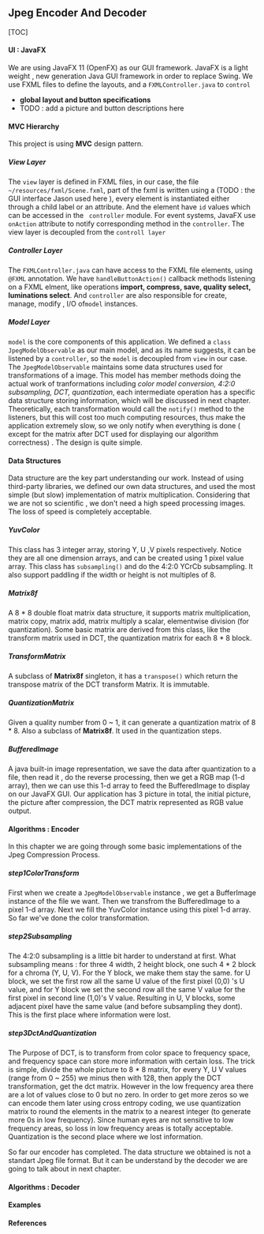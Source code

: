 ## Jpeg Encoder And Decoder

[TOC]

#### UI : JavaFX

We are using JavaFX 11 (OpenFX) as our GUI framework. JavaFX is a light weight , new generation Java GUI framework in order to replace Swing. We use FXML files to define the layouts, and a ```FXMLController.java``` to ```control``` 

- **global layout and button specifications**
- TODO : add a picture and button descriptions here

#### MVC Hierarchy

This project is using **MVC** design pattern. 

##### View Layer

The ```view``` layer is defined in FXML files, in our case, the file ```~/resources/fxml/Scene.fxml```, part of the fxml is written using a (TODO : the GUI interface Jason used here ), every element is instantiated either through a child label or an attribute. And the element have ```id``` values which can be accessed in the ``` controller``` module. For event systems, JavaFX use ```onAction``` attribute to notify corresponding method in the ```controller```. The view layer is decoupled from the ```controll layer```

##### Controller Layer

The ```FXMLController.java``` can have access to the FXML file elements, using ```@FXML``` annotation. We have ```handleButtonAction()``` callback methods listening on a FXML elment, like operations **import, compress, save, quality select, luminations select**. And ```controller``` are also responsible for create, manage, modify , I/O of```model``` instances.

##### Model Layer

```model``` is the core components of this application. We defined a ```class JpegModelObservable``` as our main model, and as its name suggests, it can be listened by a ```controller```, so the ```model``` is decoupled from ```view``` in our case. The ```JpegModelObservable``` maintains some data structures used for transformations of a image.  This model has member methods doing the actual work of tranformations including *color model conversion, 4:2:0 subsampling, DCT, quantization*,  each intermediate operation has a specific data structure storing information, which will be discussed in next chapter. Theoretically, each transformation would call the ```notify()``` method to the listeners, but this will cost too much computing resources, thus make the application extremely slow, so we only notify when everything is done ( except for the  matrix after DCT used for displaying our algorithm correctness) .  The design is quite simple.

#### Data Structures

Data structure are the key part understanding our work. Instead of using third-party libraries, we defined our own data structures, and used the most simple (but slow) implementation of matrix multiplication. Considering that we are not so scientific , we don't need a high speed processing images. The loss of speed is completely acceptable.

##### YuvColor 

This class has 3 integer array, storing Y, U ,V pixels respectively. Notice they are all one dimension arrays, and can be created using 1 pixel value array. This class has ```subsampling()``` and do the 4:2:0 YCrCb subsampling. It also support paddling if the width or height is not multiples of 8.

##### Matrix8f

A 8 * 8 double float matrix data structure, it supports matrix multiplication, matrix copy, matrix add, matrix multiply a scalar, elementwise division (for quantization). Some basic matrix are derived from this class, like the transform matrix used in DCT, the quantization matrix for each 8 * 8 block. 

##### TransformMatrix

A subclass of **Matrix8f** singleton, it has a ```transpose()``` which return the transpose matrix of the DCT transform Matrix. It is immutable.

##### QuantizationMatrix

Given a quality number from 0 ~ 1, it can generate a quantization matrix of 8 * 8. Also a subclass of **Matrix8f**.  It used in the quantization steps.

##### BufferedImage

A java built-in image representation, we save the data after quantization to a file, then read it , do the reverse processing, then we get a RGB map (1-d array), then we can use this 1-d array to feed the BufferedImage to display on our JavaFX GUI. Our application has 3 picture in total, the initial picture, the picture after compression, the DCT matrix represented as RGB value output.

#### Algorithms : Encoder

In this chapter we are going through some basic implementations of the Jpeg Compression Process.

##### step1ColorTransform

First when we create a ```JpegModelObservable``` instance , we get a BufferImage instance of the file we want. Then we transfrom the BufferedImage to a pixel 1-d array. Next we fill the YuvColor instance using this pixel 1-d array. So far we've done the color transformation.

##### step2Subsampling

The 4:2:0 subsampling is a little bit harder to understand at first. What subsampling means : for three 4 width, 2 height block, one such 4 * 2 block for a chroma (Y, U, V). For the Y block, we make them stay the same. for U block,  we set the first row all the same U value of the first pixel (0,0) 's U value, and for Y block we set the second row all the same V value for the first pixel in second line (1,0)'s V value. Resulting in U, V blocks, some adjacent pixel have the same value (and before subsampling they dont). This is the first place where information were lost.

##### step3DctAndQuantization

The Purpose of DCT, is to transform from color space to frequency space, and frequency space can store more information with certain loss. The trick is simple, divide the whole picture to 8 * 8 matrix, for every Y, U V values (range from 0 ~ 255) we minus then with 128, then apply the DCT transformation, get the dct matrix. However in the low frequency area there are a lot of values close to 0 but no zero. In order to get more zeros so we can encode them later using cross entropy coding, we use quantization matrix to round the elements in the matrix to a nearest integer (to generate more 0s in low frequency). Since human eyes are not sensitive to low frequency areas, so loss in low frequency areas is totally acceptable. Quantization is the second place where we lost information.

So far our encoder has completed. The data structure we obtained is not a standart Jpeg file format. But it can be understand by the decoder we are going to talk about in next chapter.

#### Algorithms : Decoder

#### Examples

#### References





